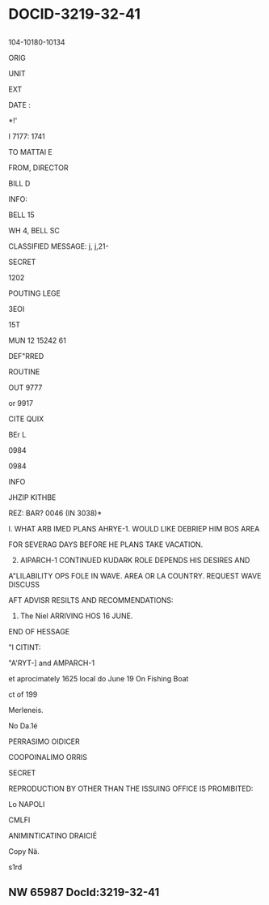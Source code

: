 # DOCID-3219-32-41

##
104-10180-10134

ORIG

UNIT

EXT

DATE :

*!'

I 7177: 1741

TO MATTAl E

FROM, DIRECTOR

BILL D

INFO:

BELL 15

WH 4, BELL SC

CLASSIFIED MESSAGE: j, j,21-

SECRET

1202

POUTING LEGE

3EOI

15T

MUN 12 15242 61

DEF"RRED

ROUTINE

OUT 9777

or 9917

CITE QUIX

BEr L

0984

0984

INFO

JHZIP KITHBE

REZ: BAR? 0046 (IN 3038)*

I. WHAT ARB IMED PLANS AHRYE-1. WOULD LIKE DEBRIEP HIM BOS AREA

FOR SEVERAG DAYS BEFORE HE PLANS TAKE VACATION.

2. AIPARCH-1 CONTINUED KUDARK ROLE DEPENDS HIS DESIRES AND

A"LILABILITY OPS FOLE IN WAVE. AREA OR LA COUNTRY. REQUEST WAVE DISCUSS

AFT ADVISR RESILTS AND RECOMMENDATIONS:

1. The Niel ARRIVING HOS 16 JUNE.

END OF HESSAGE

"I CITINT:

"A'RYT-] and AMPARCH-1

et aprocimately 1625 local do June 19 On Fishing Boat

ct of 199

Merleneis.

No Da.1é

PERRASIMO OIDICER

COOPOINALIMO ORRIS

SECRET

REPRODUCTION BY OTHER THAN THE ISSUING OFFICE IS PROMIBITED:

Lo NAPOLI

CMLFI

ANIMINTICATINO DRAICIÉ

Copy Nä.

s1rd

NW 65987 Docld:3219-32-41
---

